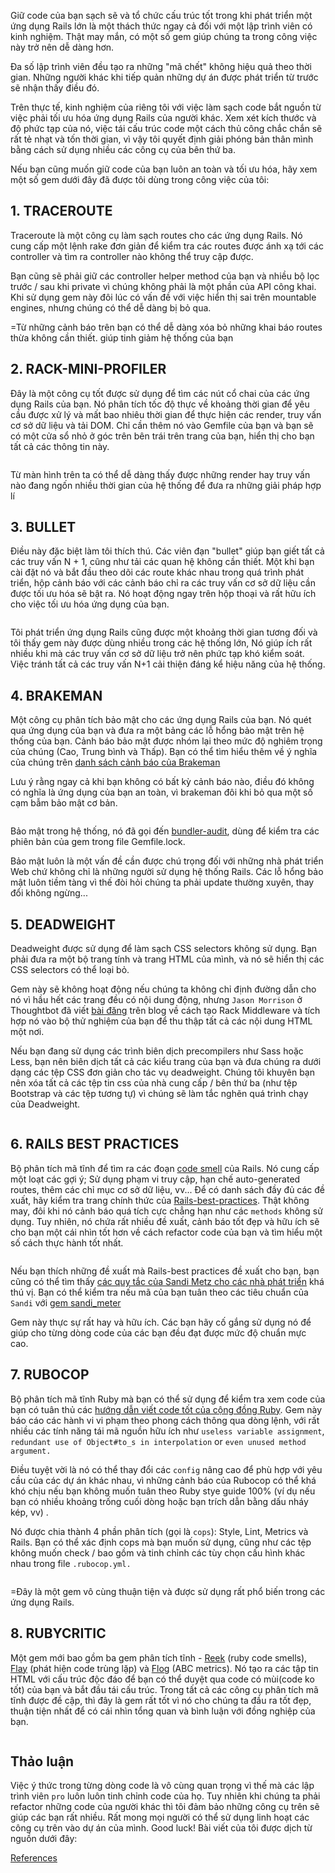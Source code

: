 <div class="md-contents article-content__body my-2 flex-fill"><p>Giữ code của bạn sạch sẽ và tổ chức cấu trúc tốt trong khi phát triển một ứng dụng Rails lớn là một thách thức  ngay cả đối với một lập trình viên có kinh nghiệm. Thật may mắn, có một số gem giúp chúng ta trong công việc này trở nên dễ dàng hơn.</p>
<p>Đa số lập trình viên đều tạo ra những "mã chết"  không hiệu quả theo thời gian. Những người khác khi tiếp quản những dự án được phát triển từ trước sẽ nhận thấy điều đó.</p>
<p>Trên thực tế, kinh nghiệm của riêng tôi với việc làm sạch code  bắt nguồn từ việc phải tối ưu hóa ứng dụng Rails của người khác. Xem xét kích thước và độ phức tạp của nó, việc tái cấu trúc code một cách thủ công chắc chắn sẽ rất tẻ nhạt và tốn thời gian, vì vậy tôi quyết định giải phóng  bản thân mình bằng cách sử dụng nhiều các công cụ của bên thứ ba.</p>
<p>Nếu bạn cũng muốn giữ code của bạn luôn an toàn và tối ưu hóa, hãy xem một số gem dưới đây đã được tôi dùng trong công việc của tôi:</p>
<h2 id="_1-traceroute-0">1. TRACEROUTE</h2>
<p>Traceroute là một công cụ làm sạch routes cho các ứng dụng Rails. Nó cung cấp một lệnh rake đơn giản để kiểm tra các routes được ánh xạ tới các controller và tìm ra controller nào không thể truy cập được.</p>
<p>Bạn cũng sẽ phải giữ các controller helper method của bạn và nhiều bộ lọc trước / sau khi private vì chúng không phải là một phần của API công khai. Khi sử dụng gem này đôi lúc có vấn đề với việc hiển thị sai trên mountable engines, nhưng chúng có thể dễ dàng bị bỏ qua.
<img src="../../images/Rails/optimization/top-8/1.png" alt="" class="medium-zoom-image"></p>
<p>=Từ những cảnh báo trên bạn có thể dễ dàng xóa bỏ những khai báo routes thừa không cần thiết. giúp tinh giảm hệ thống của bạn</p>
<h2 id="_2-rack-mini-profiler-1">2. RACK-MINI-PROFILER</h2>
<p>Đây là một công cụ tốt được sử dụng để tìm các nút cổ chai của các ứng dụng Rails của bạn. Nó phân tích tốc độ thực về khoảng thời gian để yêu cầu được xử lý và mất bao nhiêu thời gian để thực hiện các render, truy vấn cơ sở dữ liệu và tải DOM. Chỉ cần thêm nó vào Gemfile của bạn và bạn sẽ có một cửa sổ nhỏ ở góc trên bên trái trên trang của bạn, hiển thị cho bạn tất cả các thông tin này.</p>
<p><img src="../../images/Rails/optimization/top-8/2.png" alt="" class="medium-zoom-image"></p>
<p>Từ màn hình trên ta có thể dễ dàng thấy được những render hay truy vấn nào đang ngốn nhiều thời gian của hệ thống để đưa ra những giải pháp hợp lí</p>
<h2 id="_3-bullet-2">3. BULLET</h2>
<p>Điều này đặc biệt làm tôi thích thú. Các viên đạn "bullet" giúp bạn giết tất cả các truy vấn N + 1, cũng như tải các quan hệ không cần thiết. Một khi bạn cài đặt nó và bắt đầu theo dõi các route khác nhau trong quá trình phát triển, hộp cảnh báo với các cảnh báo chỉ ra các truy vấn cơ sở dữ liệu cần được tối ưu hóa sẽ bật ra. Nó hoạt động ngay trên hộp thoại và rất hữu ích cho việc tối ưu hóa ứng dụng của bạn.</p>
<p><img src="../../images/Rails/optimization/top-8/3.png" alt="" class="medium-zoom-image"></p>
<p>Tôi phát triển ứng dụng Rails cũng được một khoảng thời gian tương đối và tôi thấy gem này được dùng nhiều trong các hệ thống lớn, Nó giúp ích rất nhiều khi mà các truy vấn cơ sở dữ liệu trở nên phức tạp khó kiểm soát. Việc tránh tất cả các truy vấn N+1 cải thiện đáng kể hiệu năng của hệ thống.</p>
<h2 id="_4-brakeman-3">4. BRAKEMAN</h2>
<p>Một công cụ phân tích bảo mật cho các ứng dụng Rails của bạn. Nó quét qua ứng dụng của bạn và đưa ra một bảng các lỗ hổng bảo mật trên hệ thống của bạn. Cảnh báo bảo mật được nhóm lại theo mức độ nghiêm trọng của chúng (Cao, Trung bình và Thấp). Bạn có thể tìm hiểu thêm về ý nghĩa của chúng trên <a href="http://brakemanscanner.org/docs/warning_types/" target="_blank">danh sách cảnh báo của Brakeman</a></p>
<p>Lưu ý rằng ngay cả khi bạn không có bất kỳ cảnh báo nào, điều đó không có nghĩa là ứng dụng của bạn an toàn, vì brakeman đôi khi bỏ qua một số cạm bẫm bảo mật cơ bản.</p>
<p><img src="../../images/Rails/optimization/top-8/4.png" alt="" class="medium-zoom-image"></p>
<p>Bảo mật trong hệ thống, nó đã gọi đến <a href="https://github.com/rubysec/bundler-audit#readme" target="_blank">bundler-audit</a>, dùng để kiểm tra các phiên bản của gem trong file Gemfile.lock.</p>
<p>Bảo mật luôn là một vấn đề cần được chú trọng đối với những nhà phát triển Web chứ không chỉ là những người sử dụng hệ thống Rails. Các lỗ hổng bảo mật luôn tiềm tàng vì thế đòi hỏi chúng ta phải update thường xuyên, thay đổi không ngừng...</p>
<h2 id="_5-deadweight-4">5. DEADWEIGHT</h2>
<p>Deadweight được sử dụng để làm sạch CSS selectors không sử dụng. Bạn phải đưa ra một bộ trang tính và trang HTML của mình, và nó sẽ hiển thị các CSS selectors có thể loại bỏ.</p>
<p>Gem này sẽ không hoạt động nếu chúng ta không chỉ định đường dẫn cho nó vì hầu hết các trang đều có nội dung động, nhưng <code>Jason Morrison</code> ở Thoughtbot đã viết <a href="https://robots.thoughtbot.com/use-deadweight-and-your-integration-suite-to" target="_blank">bài đăng</a> trên blog về cách tạo Rack Middleware và tích hợp nó vào bộ thử nghiệm của bạn để thu thập tất cả các nội dung HTML một nơi.</p>
<p>Nếu bạn đang sử dụng các trình biên dịch precompilers như Sass hoặc Less, bạn nên biên dịch tất cả các kiểu trang của bạn và đưa chúng ra dưới dạng các tệp CSS đơn giản cho tác vụ deadweight. Chúng tôi khuyên bạn nên xóa tất cả các tệp tin css của nhà cung cấp / bên thứ ba (như tệp Bootstrap và các tệp tương tự) vì chúng sẽ làm tắc nghẽn quá trình chạy của Deadweight.</p>
<p><img src="../../images/Rails/optimization/top-8/5.png" alt="" class="medium-zoom-image"></p>
<h2 id="_6-rails-best-practices-5">6. RAILS BEST PRACTICES</h2>
<p>Bộ phân tích mã tĩnh để tìm ra các đoạn <a href="https://en.wikipedia.org/wiki/Code_smell" target="_blank">code smell</a> của Rails. Nó cung cấp một loạt các gợi ý; Sử dụng phạm vi truy cập, hạn chế auto-generated routes, thêm các chỉ mục cơ sở dữ liệu, vv... Để có danh sách đầy đủ các đề xuất, hãy kiểm tra trang chính thức của <a href="https://rails-bestpractices.com/" target="_blank">Rails-best-practices</a>. Thật không may, đôi khi nó cảnh báo quá tích cực chẳng hạn như các <code>methods</code> không sử dụng. Tuy nhiên, nó chứa rất nhiều đề xuất, cảnh báo tốt đẹp và hữu ích sẽ cho bạn một cái nhìn tốt hơn về cách refactor code của bạn và tìm hiểu một số cách thực hành tốt nhất.</p>
<p><img src="../../images/Rails/optimization/top-8/6.png" alt="" class="medium-zoom-image"></p>
<p>Nếu bạn thích những đề xuất mà Rails-best practices đề xuất cho bạn, bạn cũng có thể tìm thấy <a href="https://robots.thoughtbot.com/sandi-metz-rules-for-developers" target="_blank">các quy tắc của Sandi Metz cho các nhà phát triển</a> khá thú vị. Bạn có thể kiểm tra nếu mã của bạn tuân theo các tiêu chuẩn của <code>Sandi</code> với <a href="https://github.com/makaroni4/sandi_meter" target="_blank">gem sandi_meter</a></p>
<p>Gem này thực sự rất hay và hữu ích. Các bạn hãy cố gắng sử dụng nó để giúp cho từng dòng code của các bạn đều đạt được mức độ chuẩn mực cao.</p>
<h2 id="_7-rubocop-6">7. RUBOCOP</h2>
<p>Bộ phân tích mã tĩnh Ruby mà bạn có thể sử dụng để kiểm tra xem code của bạn có tuân thủ các <a href="https://github.com/bbatsov/ruby-style-guide" target="_blank">hướng dẫn viết code tốt của cộng đồng Ruby</a>. Gem này báo cáo các hành vi vi phạm theo phong cách thông qua dòng lệnh, với rất nhiều các tính năng tái mã nguồn hữu ích như <code>useless variable assignment</code>, <code>redundant use of Object#to_s in interpolation</code> or <code>even unused method argument.</code></p>
<p>Điều tuyệt vời là nó có thể thay đổi các <code>config</code> nâng cao để phù hợp với yêu cầu của các dự án khác nhau, vì những cảnh báo của Rubocop có thể khá khó chịu nếu bạn không muốn tuân theo Ruby stye guide 100% (ví dụ nếu bạn có nhiều khoảng trống cuối dòng hoặc bạn trích dẫn bằng dấu nháy kép, vv) .</p>
<p>Nó được chia thành 4 phần phân tích (gọi là <code>cops</code>): Style, Lint, Metrics và Rails. Bạn có thể xác định cops mà bạn muốn sử dụng, cũng như các tệp không muốn check / bao gồm và tinh chỉnh các tùy chọn cấu hình khác nhau trong file <code>.rubocop.yml.</code></p>
<p><img src="../../images/Rails/optimization/top-8/7.png" alt="" class="medium-zoom-image"></p>
<p>=Đây là một gem vô cùng thuận tiện và được sử dụng rất phổ biến trong các ứng dụng Rails.</p>
<h2 id="_8-rubycritic-7">8. RUBYCRITIC</h2>
<p>Một gem mới bao gồm ba gem phân tích tĩnh - <a href="https://github.com/troessner/reek" target="_blank">Reek</a> (ruby code smells), <a href="https://github.com/seattlerb/flay" target="_blank">Flay</a> (phát hiện code trùng lặp) và <a href="https://github.com/seattlerb/flog" target="_blank">Flog</a> (ABC metrics). Nó tạo ra các tập tin HTML với cấu trúc độc đáo để bạn có thể duyệt qua code có mùi(code ko tốt) của bạn và bắt đầu tái cấu trúc. Trong tất cả các công cụ phân tích mã tĩnh được đề cập, thì đây là gem rất tốt vì nó cho chúng ta đầu ra tốt đẹp, thuận tiện nhất để có cái nhìn tổng quan và bình luận với đồng nghiệp của bạn.</p>
<p><img src="../../images/Rails/optimization/top-8/8.png" alt="" class="medium-zoom-image"></p>
<h2 id="_thao-luan-8">Thảo luận</h2>
<p> Việc ý thức trong từng dòng code là vô cùng quan trọng vì thế mà các lập trình viên <code>pro</code> luôn luôn tinh chỉnh code của họ. Tuy nhiên khi chúng ta phải refactor những code của người khác thì tôi đảm bảo những công cụ trên sẽ giúp các bạn rất nhiều. Rất mong mọi người có thể sử dụng linh hoạt các công cụ trên vào dự án của mình. Good luck! Bài viết của tôi được dịch từ nguồn dưới đây:
</p>


[References](https://infinum.co/the-capsized-eight/top-8-tools-for-ruby-on-rails-code-optimization-and-cleanup)